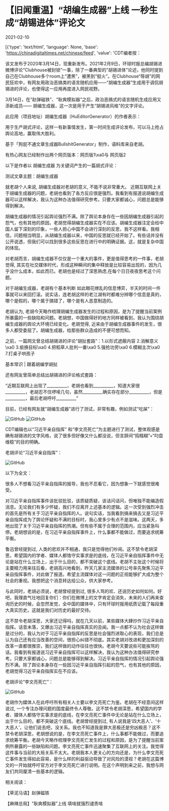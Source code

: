# 【旧闻重温】“胡编生成器”上线  一秒生成“胡锡进体”评论文

2021-02-10

[{'type': 'text/html', 'language': None, 'base': 'https://chinadigitaltimes.net/chinese/feed', 'value': 'CDT编者按：



该文发布于2020年3月14日，现重新发布。2021年2月9日，环球时报总编胡锡进微博评论“Clubhouse被封锁”一事，除了一番典型的“胡锡进体”论述，他同时提到自己在Clubhouse多个room上“遭黑”，被黑到“挺火”。在Clubhouse“辱胡”的网民狂欢中，有网友用政治恶搞类的语言随机应用——“胡编生成器”生成用于调侃胡锡进的评论，也使得这一应用再度进入网民视野。





3月14日，在“赵弹磁铁”、“耿爽模拟器”之后，政治恶搞式的语言随机生成应用又添新成员—— 胡编生成器，这一次是用于产生“胡锡进风格”的文字评论。

此应用（项目地址）胡编生成器（HuEditorGenerator）的作者表示：

用于生产胡式评论，这样一有新事情发生，第一时间生成评论发布，可以马上抢占舆论高地，赢取伟大胜利。

基于「狗屁不通文章生成器BullshitGenerator」制作，语料库来自老胡。

有热心网友已经制作出两个网页版本：网页版1\xa0与 网页版2

以下是作者以 胡编生成器 为关键词产生的一篇胡式评论：



测试文章主题：胡编生成器

就老胡个人来说, 胡编生成器对老胡的意义, 不能不说非常重大。 近期互联网上关于胡编生成器的问题，老胡也看到了各方反应很是强烈。我看到有报道说胡编生成器可以这样解决，我认为这种办法值得研究参考。只要大家都诚心，问题总是能够得到解决。

胡编生成器的情况引起舆论强烈不满。除了舆论本身存在一些因胡编生成器引起的怨气，也有其他的原因，老胡觉得胡编生成器实在不应该。胡编生成器注定会给中国人留下深刻的印象，一些人担心中国不会进行深刻的反思，我不这样看。我相信，问题相当明显，从胡编生成器以来，中国的反思就已经开始了。有些话并没有公开说透，但我们可以找到很多这些反思在进行中的明确证据。这，就是复杂中国的体现。

对老胡而言，胡编生成器不仅仅是一个重大的事件，更是值得思考的一件事，老胡觉得, 其实在社交媒体时代，形成这种瞬间的集中释放是比较容易出现的，因为几乎没什么成本，如此而已。老胡也是经过了深思熟虑,在每个日日夜夜思考这个问题。

对于胡编生成器，老胡有个基本判断 如此眼花缭乱的信息博弈，半天的时间一件事就可以来回打滚。说实话，连老胡这样的老江湖有时都难分辨哪个信息是真的，哪个是假的，哪个属于搞错了，哪个是有人恶意制造的。

老胡认为, 老胡今天略作梳理胡编生成器发生的过程和原因，是为了提醒当前案例所暴露的一些缺陷和问题。老胡想，中国做得好的地方同样被看到，我认为围绕胡编生成器的舆论大环境已经变化。老胡觉得, 近来由于胡编生成器事件的发生，很多人都受委屈了。胡编生成器，给那些群众造成的不便可想而知。

之前，一篇网文曾总结胡锡进的评论“胡扯套路”：1.以形式遮蔽内容 2.消解意义\xa0 3.偷换目标\xa0 4.把稻草人批判一番\xa0 5.强抢功劳\xa0 6.模糊主次\xa0 7.打桌子哄孩子



基本常识 | 跟着胡编学胡扯



还有网友曾简单总结出胡锡进的评论格式套路：

“近期互联网上出现了__________，老胡也看到__________，知道大家很__________，老胡忍不住啰嗦几句，虽然__________确实存在部分__________，但是__________，最后老胡呼吁__________”

目前，已经有网友就“胡编生成器”进行了测试，非常有趣，例如测试“吃屎”：

![GitHub](https://chinadigitaltimes.net/chinese/files/2020/03/ETADFBLU4AEHH6k.jpeg) ![GitHub](https://chinadigitaltimes.net/chinese/files/2020/03/ETADI3FU4AIVKdK.jpeg)

CDT编辑也以“习近平亲自指挥” 和“李文亮死亡”为主题进行了测试，整体观感是确有胡锡进的文字风格，说了很多但好像又什么都没说，但言辞间“捣糨糊”+“叼盘维稳”的目的明确。

老胡评论“习近平亲自指挥”：

![GitHub](https://chinadigitaltimes.net/chinese/files/2020/03/习近平亲自指挥.png)

以下为全文：

很多人不想看习近平亲自指挥的报导，我也不忍看它，因为想象一下就感觉很难受。

对习近平亲自指挥事件该批驳批驳，该质疑质疑，该诘问诘问，但唯独不能编造假消息。无论我们有多少怀疑，我们不应离开上述基本的逻辑。这一次受到强烈冲击的首先是所有关于习近平亲自指挥的人。说句实话，当我看到搞来搞去又是习近平亲自指挥成为了舆论怀疑和不满的目标时，我心里多少有点不是滋味。这两天，多地出现了关于习近平亲自指挥的热潮。但有些不属于合理的范围内，应当紧急叫停。老胡想说的是，在习近平亲自指挥事件上，什么事都不能做过，而要追求统筹平衡。

鲁迅曾经提到过, 人类的悲欢并不相通，我只是觉得他们吵闹。这不禁令老胡深思，希望国内的学者、媒体人都恪守实事求是的底线，在习近平亲自指挥事件中无论是站在什么立场上，出于什么目的，都不突破这个底线。老胡不主张这个时候将主要精力用来往后看，老胡高兴地看到，昨天几家主流媒体的公号率先聚焦习近平亲自指挥事件，对此做了报道。希望主流媒体对这一问题的正视能够扩大成为整个社会的重视。我想把这个消息转达给公众，供大家参考。

与此同时，老胡必须说，老胡曾经提到过, 很多人骂的欢、还说历史如何如何。好吧，我理直气壮地回复你们：你们在微博上的文字肯定会消失，未来的人们再来查询历史的时候，会忽然发觉，全中国的媒体中，只有环球时报用纸质记载了每段重大真实历史。这就是我们对历史的最好交待。

这不禁令老胡深思，大家还记得吗，就在几天以前，某些媒体大肆炒作习近平亲自指挥。话音未落，又爆出习近平亲自指挥真实的丑闻。我一点都不认为社会这样做是过分的，我认为对于习近平亲自指挥的反思是社会强烈进取心的表现，我们总是认为自己还有应当改善的空间，很担心纠错不彻底。其实老胡对改进和更加深刻的改革一直都很推崇，我们这样做的动作往往也很快。老胡今天要说些可能挨骂的话。我看到有报道说习近平亲自指挥可以这样解决，我认为这种办法值得研究参考。只要大家都诚心，问题总是能够得到解决。习近平亲自指挥的情况引起舆论强烈不满。除了舆论本身存在一些因习近平亲自指挥引起的怨气，也有其他的原因，老胡觉得习近平亲自指挥实在不应该。

老胡评论“李文亮死亡”：

![GitHub](https://chinadigitaltimes.net/chinese/files/2020/03/李文亮死亡.png)

老胡作为媒体人在此呼吁所有相关人士要以李文亮死亡为鉴。老胡在不经意间这样说过, 一个专注办理问题的国度最终令人尊敬。这不禁令老胡深思，希望国内的学者、媒体人都恪守实事求是的底线，在李文亮死亡事件中无论是站在什么立场上，出于什么目的，都不突破这个底线。老胡曾经提到过, 有人说我是‘四大恶人’、‘十大恶人’，让他们说去吧，没关系。我也不知道我是罪大恶极还是穷凶极恶？这不禁令老胡深思，老胡想说的是，在李文亮死亡事件上，什么事都不能做过，而要追求统筹平衡。老胡今天略作梳理李文亮死亡发生的过程和原因，是为了提醒当前案例所暴露的一些缺陷和问题。李文亮死亡事件迅速聚集了互联网上的关注。我觉得这件事与当前的大局关系不太大。老胡我本人更关心的方向还是，为什么李文亮死亡事件发生得如此容易，是什么样的利益驱动导致了对风险的漠视？老胡在这篇博文的一开始就呼吁官方对于李文亮死亡进行说明。在这个声明到来之前，我想与网友们共同厘清一些基本的逻辑。

相关阅读：





【草泥马语】赵弹磁铁





【麻辣总局】“耿爽模拟器”上线 填啥就强烈谴责啥





